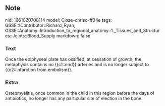 ## Note
nid: 1661020708114
model: Cloze-chrisc-ff04e
tags: GSSE::!Contributor::Richard_Ryan, GSSE::Anatomy::Introduction_to_regional_anatomy::1._Tissues_and_Structures::Joints::Blood_Supply
markdown: false

### Text
<div class='toggle'>
  Once the epiphyseal plate has ossified, at cessation of growth,
  the metaphysis contains no {{c1::end}} arteries and is no longer
  subject to {{c2::infarction from embolism}}.
</div>

### Extra
<p id="20d04c4e-1c40-4b99-b45a-b739ba39b57f" class="">
Osteomyelitis, once common in the child in this region before the
days of antibiotics, no longer has any particular site of election
in the bone.
